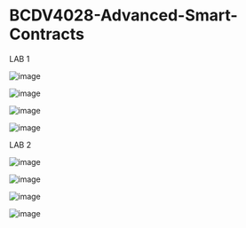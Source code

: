 # BCDV4028-Advanced-Smart-Contracts

LAB 1

![image](https://github.com/kprog0065/BCDV4028-Advanced-Smart-Contracts/assets/130445035/b9ca04d6-2ad1-42ba-9f1a-d44db6f0cf7a)

![image](https://github.com/kprog0065/BCDV4028-Advanced-Smart-Contracts/assets/130445035/03773ec0-c8a6-44a5-99b5-4ba596159158)

![image](https://github.com/kprog0065/BCDV4028-Advanced-Smart-Contracts/assets/130445035/348e929c-8d33-49da-bf55-e7e5b1a69fdd)

![image](https://github.com/kprog0065/BCDV4028-Advanced-Smart-Contracts/assets/130445035/3e1a378d-6f5a-4ad0-a897-0188201760b4)





LAB 2

![image](https://github.com/kprog0065/BCDV4028-Advanced-Smart-Contracts/assets/130445035/ae3b3e2b-328d-4f13-87d1-f4e9816d2197)

![image](https://github.com/kprog0065/BCDV4028-Advanced-Smart-Contracts/assets/130445035/02d8b382-e0fd-4a39-b549-e8b042904cbc)

![image](https://github.com/kprog0065/BCDV4028-Advanced-Smart-Contracts/assets/130445035/256bb755-2518-4766-b60b-5a19a04a29c8)

![image](https://github.com/kprog0065/BCDV4028-Advanced-Smart-Contracts/assets/130445035/f6a7a572-008e-4df1-bb6a-a9e16c2d2546)









